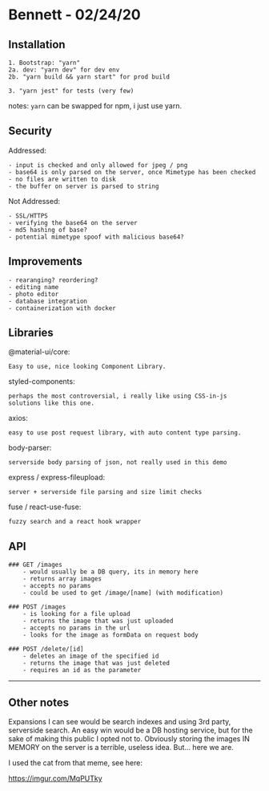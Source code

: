 # Bennett - 02/24/20

## Installation

    1. Bootstrap: "yarn"
    2a. dev: "yarn dev" for dev env
    2b. "yarn build && yarn start" for prod build

    3. "yarn jest" for tests (very few)

notes: `yarn` can be swapped for npm, i just use yarn.

## Security

Addressed:

    - input is checked and only allowed for jpeg / png
    - base64 is only parsed on the server, once Mimetype has been checked
    - no files are written to disk
    - the buffer on server is parsed to string

Not Addressed:

    - SSL/HTTPS
    - verifying the base64 on the server
    - md5 hashing of base?
    - potential mimetype spoof with malicious base64?

## Improvements

    - rearanging? reordering?
    - editing name
    - photo editor
    - database integration
    - containerization with docker

## Libraries

@material-ui/core:

    Easy to use, nice looking Component Library.

styled-components:

    perhaps the most controversial, i really like using CSS-in-js solutions like this one.

axios:

    easy to use post request library, with auto content type parsing.

body-parser:

    serverside body parsing of json, not really used in this demo

express / express-fileupload:

    server + serverside file parsing and size limit checks

fuse / react-use-fuse:

    fuzzy search and a react hook wrapper

## API

```
### GET /images
    - would usually be a DB query, its in memory here
    - returns array images
    - accepts no params
    - could be used to get /image/[name] (with modification)

### POST /images
    - is looking for a file upload
    - returns the image that was just uploaded
    - accepts no params in the url
    - looks for the image as formData on request body

### POST /delete/[id]
    - deletes an image of the specified id
    - returns the image that was just deleted
    - requires an id as the parameter
```

---

## Other notes

Expansions I can see would be search indexes and using 3rd party, serverside search.
An easy win would be a DB hosting service, but for the sake of making this public I opted not to.
Obviously storing the images IN MEMORY on the server is a terrible, useless idea. But... here we are.

I used the cat from that meme, see here:

https://imgur.com/MqPUTky
